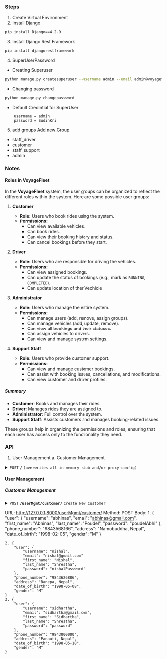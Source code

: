 ### Steps
1. Create Virtual Environment
2. Install Django
```bash 
pip install Django==4.2.9
```
3. Install Django Rest Framework
```bash
pip install djangorestframework
```
4. SuperUserPassword 
* Creating Superuser
```bash
python manage.py createsuperuser --username admin --email admin@voyagefleet.com
```
* Changing password
```bash
python manage.py changepassword
```
* Default Credintial for SuperUser 
```
    username = admin 
    password = SudinKri
```
5. add groups
[Add new Group](http://127.0.0.1:8000/admin/auth/group/add/)
* staff_driver
* customer
* staff_support
* admin

### Notes

#### Roles in VoyageFleet
In the **VoyageFleet** system, the user groups can be organized to reflect the different roles within the system. Here are some possible user groups:

1. **Customer**
   - **Role:** Users who book rides using the system.
   - **Permissions:**
      - Can view available vehicles.
      - Can book rides.
      - Can view their booking history and status.
      - Can cancel bookings before they start.

2. **Driver**
   - **Role:** Users who are responsible for driving the vehicles.
   - **Permissions:**
      - Can view assigned bookings.
      - Can update the status of bookings (e.g., mark as `RUNNING`, `COMPLETED`).
      - Can update location of ther Vechicle

3. **Administrator**
   - **Role:** Users who manage the entire system.
   - **Permissions:**
      - Can manage users (add, remove, assign groups).
      - Can manage vehicles (add, update, remove).
      - Can view all bookings and their statuses.
      - Can assign vehicles to drivers.
      - Can view and manage system settings.

5. **Support Staff**
   - **Role:** Users who provide customer support.
   - **Permissions:**
      - Can view and manage customer bookings.
      - Can assist with booking issues, cancellations, and modifications.
      - Can view customer and driver profiles.


##### Summary

- **Customer**: Books and manages their rides.
- **Driver**: Manages rides they are assigned to.
- **Administrator**: Full control over the system.
- **Support Staff**: Assists customers and manages booking-related issues.

These groups help in organizing the permissions and roles, ensuring that each user has access only to the functionality they need.


### API
1. User Management
a. Customer Management
<details>
<summary><code>POST</code> <code><b>/</b></code> <code>(overwrites all in-memory stub and/or proxy-config)</code></summary>
url: http://127.0.0.1:8000/userMgmt/customer/
* To create New Customer
  method: POST
  Body:
  ```json
  {
      "user": {
          "username": "abhinas",
          "email": "abhinas@gmail.com",
          "first_name": "Abhinas",
          "last_name": "Poudel",
          "password": "poudelAbhi"
      },
      "phone_number": "9843568166",
      "address": "Namobuddha, Nepal",
      "date_of_birth": "1998-02-05",
      "gender": "M"
  }
  ```
</details>

#### User Management

##### Customer Management

<details>
  <summary>
    <code>POST</code> 
    <code><b>/userMgmt/customer/</b></code> <code>Create New Customer</code>
  </summary>

###### Parameters

> | name      |  type     | data type               | description                                                           |
> |-----------|-----------|-------------------------|-----------------------------------------------------------------------|
> | None      |  required | JSON   | N/A  |


##### Responses

> | http code     | content-type                      | response                                                            |
> |---------------|-----------------------------------|---------------------------------------------------------------------|
> | `201`         | `text/plain;charset=UTF-8`        | `Configuration created successfully`                                |
> | `400`         | `application/json`                | `{"code":"400","message":"Bad Request"}`                            |
> | `405`         | `text/html;charset=utf-8`         | None                                                                |

##### Example cURL

> ```javascript
>  curl -X POST -H "Content-Type: application/json" --data @post.json http://localhost:8889/
> ```

</details>

URL: http://127.0.0.1:8000/userMgmt/customer/
Method: POST
Body: 
    1. {
        "user": {
            "username": "abhinas",
            "email": "abhinas@gmail.com",
            "first_name": "Abhinas",
            "last_name": "Poudel",
            "password": "poudelAbhi"
        },
        "phone_number": "9843568166",
        "address": "Namobuddha, Nepal",
        "date_of_birth": "1998-02-05",
        "gender": "M"
    }

    2. {
        "user": {
            "username": "nishal",
            "email": "nishal@gmail.com",
            "first_name": "Nishal",
            "last_name": "Shrestha",
            "password": "nishalPassword"
        },
        "phone_number": "9843626886",
        "address": "Banepa, Nepal",
        "date_of_birth": "1998-05-08",
        "gender": "M"
    }
    3. {
        "user": {
            "username": "sidhartha",
            "email": "sidhartha@gmail.com",
            "first_name": "Sidhartha",
            "last_name": "Shrestha",
            "password": "password"
        },
        "phone_number": "9843000000",
        "address": "Panauti, Nepal",
        "date_of_birth": "1998-05-18",
        "gender": "M"
    }